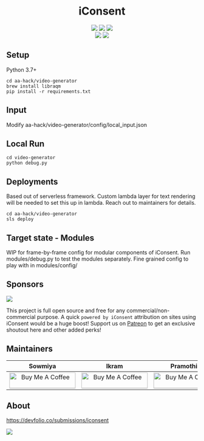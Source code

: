 <h1 align="center">
iConsent
</h1>

<p align="center">
  <a href="https://github.com/strangest-quark/iConsent/actions?query=workflow%3AVue" alt="Vue"><img src="https://github.com/strangest-quark/iConsent/workflows/Vue/badge.svg" /></a>
  <a href="https://github.com/strangest-quark/iConsent/actions?query=workflow%3AFlask" alt="Flask"><img src="https://github.com/strangest-quark/iConsent/workflows/Flask/badge.svg" /></a>
  <a href="https://github.com/strangest-quark/iConsent/actions?query=workflow%3AVue" alt="Video Generator"><img src="https://github.com/strangest-quark/iConsent/workflows/Video%20Geneartor/badge.svg" /></a>
  <br>
  <a href="https://iconsent.netlify.app/" alt="Netlify Status"><img src="https://api.netlify.com/api/v1/badges/679ce57f-f995-4feb-a1b1-b084a79075b6/deploy-status" /></a>
  <a href="https://www.patreon.com/iConsent" alt="Patreon"><img src="https://img.shields.io/badge/Sponsor on Patreon-iConsent-red.svg?logo=patreon" /></a>
</p>

## Setup
Python 3.7+

    cd aa-hack/video-generator
    brew install libraqm
    pip install -r requirements.txt
 
## Input
Modify aa-hack/video-generator/config/local_input.json

## Local Run
    cd video-generator
    python debug.py
 
## Deployments
Based out of serverless framework. Custom lambda layer for text rendering will be needed to set this up in lambda. Reach out to maintainers for details.

    cd aa-hack/video-generator
    sls deploy
    
## Target state - Modules

WIP for frame-by-frame config for modular components of iConsent. Run modules/debug.py to test the modules separately. Fine grained config to play with in modules/config/

## Sponsors
<a href="https://www.patreon.com/iConsent" alt="Patreon"><img src="https://img.shields.io/badge/Sponsor on Patreon-iConsent-red.svg?logo=patreon"/></a>
  
This project is full open source and free for any commercial/non-commercial purpose. A quick `powered by iConsent` attribution on sites using iConsent would be a huge boost!
Support us on [Patreon](https://www.patreon.com/iConsent) to get an exclusive shoutout here and other added perks!


## Maintainers

|     Sowmiya     |      Ikram      |    Pramothini  |
| :-------------: | :-------------: | :-------------:|
| <a href="https://www.buymeacoffee.com/strangestquark" target="_blank"><img src="https://www.buymeacoffee.com/assets/img/custom_images/orange_img.png" alt="Buy Me A Coffee" style="height: 41px !important;width: 174px !important;box-shadow: 0px 3px 2px 0px rgba(190, 190, 190, 0.5) !important;-webkit-box-shadow: 0px 3px 2px 0px rgba(190, 190, 190, 0.5) !important;" ></a>| <a href="https://www.buymeacoffee.com/ikram" target="_blank"><img src="https://www.buymeacoffee.com/assets/img/custom_images/orange_img.png" alt="Buy Me A Coffee" style="height: 41px !important;width: 174px !important;box-shadow: 0px 3px 2px 0px rgba(190, 190, 190, 0.5) !important;-webkit-box-shadow: 0px 3px 2px 0px rgba(190, 190, 190, 0.5) !important;" ></a> | <a href="https://www.buymeacoffee.com/psekar" target="_blank"><img src="https://www.buymeacoffee.com/assets/img/custom_images/orange_img.png" alt="Buy Me A Coffee" style="height: 41px !important;width: 174px !important;box-shadow: 0px 3px 2px 0px rgba(190, 190, 190, 0.5) !important;-webkit-box-shadow: 0px 3px 2px 0px rgba(190, 190, 190, 0.5) !important;" ></a> |

## About
https://devfolio.co/submissions/iconsent

[![](http://img.youtube.com/vi/jUFco7XdpN4/0.jpg)](http://www.youtube.com/watch?v=jUFco7XdpN4 "iConsent")
